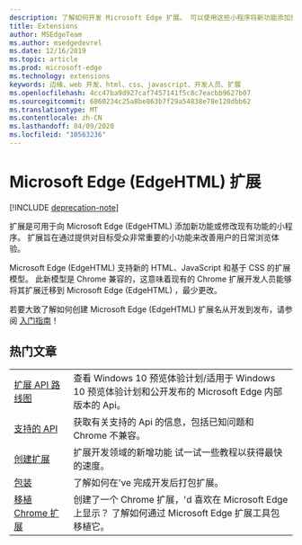 ```yaml
---
description: 了解如何开发 Microsoft Edge 扩展。 可以使用这些小程序将新功能添加到 Microsoft Edge 或修改现有功能。
title: Extensions
author: MSEdgeTeam
ms.author: msedgedevrel
ms.date: 12/16/2019
ms.topic: article
ms.prod: microsoft-edge
ms.technology: extensions
keywords: 边缘、web 开发、html、css、javascript、开发人员、扩展
ms.openlocfilehash: 4cc47ba9d927caf7457141f5c8c7eacbb9627b07
ms.sourcegitcommit: 6860234c25a8be863b7f29a54838e78e120dbb62
ms.translationtype: MT
ms.contentlocale: zh-CN
ms.lasthandoff: 04/09/2020
ms.locfileid: "10563236"
---
```

# Microsoft Edge (EdgeHTML) 扩展  

[!INCLUDE [deprecation-note](includes/deprecation-note.md)]  

扩展是可用于向 Microsoft Edge (EdgeHTML) 添加新功能或修改现有功能的小程序。 扩展旨在通过提供对目标受众非常重要的小功能来改善用户的日常浏览体验。

Microsoft Edge (EdgeHTML) 支持新的 HTML、JavaScript 和基于 CSS 的扩展模型。 此新模型是 Chrome 兼容的，这意味着现有的 Chrome 扩展开发人员能够将其扩展迁移到 Microsoft Edge (EdgeHTML) ，最少更改。

若要大致了解如何创建 Microsoft Edge (EdgeHTML) 扩展名从开发到发布，请参阅 [入门指南](./getting-started.md)！


## 热门文章

<table>
  <tr>
    <td><a href = "./api-support/extension-api-roadmap.md">扩展 API 路线图</a></td>
    <td>查看 Windows 10 预览体验计划/适用于 Windows 10 预览体验计划和公开发布的 Microsoft Edge 内部版本的 Api。</td></p>
<p>  </tr>
  <tr>
    <td><a href = "./api-support/supported-apis.md">支持的 API</a></td>
    <td>获取有关支持的 Api 的信息，包括已知问题和 Chrome 不兼容。</td>

  </tr>
  <tr>
    <td><a href = "./guides/creating-an-extension.md">创建扩展</a></td>
    <td>扩展开发领域的新增功能 试一试一些教程以获得最快的速度。</td>

  </tr>
  <tr>
    <td><a href = "./guides/packaging.md">包装</a></td>
    <td>了解如何在&#39;ve 完成开发后打包扩展。</td>

  </tr>
  <tr>
    <td><a href = "./guides/porting-chrome-extensions.md">移植 Chrome 扩展</a></td>
    <td>创建了一个 Chrome 扩展，&#39;d 喜欢在 Microsoft Edge 上显示？ 了解如何通过 Microsoft Edge 扩展工具包移植它。</td>

  </tr>
</table>
